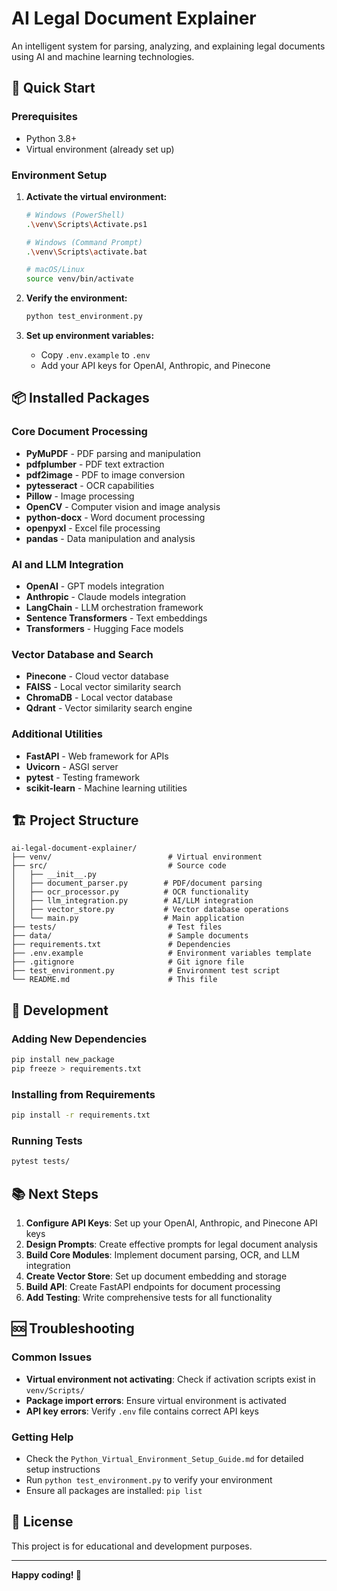 # AI Legal Document Explainer

An intelligent system for parsing, analyzing, and explaining legal documents using AI and machine learning technologies.

## 🚀 Quick Start

### Prerequisites
- Python 3.8+
- Virtual environment (already set up)

### Environment Setup

1. **Activate the virtual environment:**
   ```bash
   # Windows (PowerShell)
   .\venv\Scripts\Activate.ps1
   
   # Windows (Command Prompt)
   .\venv\Scripts\activate.bat
   
   # macOS/Linux
   source venv/bin/activate
   ```

2. **Verify the environment:**
   ```bash
   python test_environment.py
   ```

3. **Set up environment variables:**
   - Copy `.env.example` to `.env`
   - Add your API keys for OpenAI, Anthropic, and Pinecone

## 📦 Installed Packages

### Core Document Processing
- **PyMuPDF** - PDF parsing and manipulation
- **pdfplumber** - PDF text extraction
- **pdf2image** - PDF to image conversion
- **pytesseract** - OCR capabilities
- **Pillow** - Image processing
- **OpenCV** - Computer vision and image analysis
- **python-docx** - Word document processing
- **openpyxl** - Excel file processing
- **pandas** - Data manipulation and analysis

### AI and LLM Integration
- **OpenAI** - GPT models integration
- **Anthropic** - Claude models integration
- **LangChain** - LLM orchestration framework
- **Sentence Transformers** - Text embeddings
- **Transformers** - Hugging Face models

### Vector Database and Search
- **Pinecone** - Cloud vector database
- **FAISS** - Local vector similarity search
- **ChromaDB** - Local vector database
- **Qdrant** - Vector similarity search engine

### Additional Utilities
- **FastAPI** - Web framework for APIs
- **Uvicorn** - ASGI server
- **pytest** - Testing framework
- **scikit-learn** - Machine learning utilities

## 🏗️ Project Structure

```
ai-legal-document-explainer/
├── venv/                          # Virtual environment
├── src/                           # Source code
│   ├── __init__.py
│   ├── document_parser.py        # PDF/document parsing
│   ├── ocr_processor.py          # OCR functionality
│   ├── llm_integration.py        # AI/LLM integration
│   ├── vector_store.py           # Vector database operations
│   └── main.py                   # Main application
├── tests/                         # Test files
├── data/                          # Sample documents
├── requirements.txt               # Dependencies
├── .env.example                   # Environment variables template
├── .gitignore                     # Git ignore file
├── test_environment.py            # Environment test script
└── README.md                      # This file
```

## 🔧 Development

### Adding New Dependencies
```bash
pip install new_package
pip freeze > requirements.txt
```

### Installing from Requirements
```bash
pip install -r requirements.txt
```

### Running Tests
```bash
pytest tests/
```

## 📚 Next Steps

1. **Configure API Keys**: Set up your OpenAI, Anthropic, and Pinecone API keys
2. **Design Prompts**: Create effective prompts for legal document analysis
3. **Build Core Modules**: Implement document parsing, OCR, and LLM integration
4. **Create Vector Store**: Set up document embedding and storage
5. **Build API**: Create FastAPI endpoints for document processing
6. **Add Testing**: Write comprehensive tests for all functionality

## 🆘 Troubleshooting

### Common Issues
- **Virtual environment not activating**: Check if activation scripts exist in `venv/Scripts/`
- **Package import errors**: Ensure virtual environment is activated
- **API key errors**: Verify `.env` file contains correct API keys

### Getting Help
- Check the `Python_Virtual_Environment_Setup_Guide.md` for detailed setup instructions
- Run `python test_environment.py` to verify your environment
- Ensure all packages are installed: `pip list`

## 📄 License

This project is for educational and development purposes.

---

**Happy coding! 🎯**

